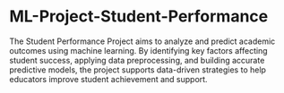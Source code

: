 # ML-Project-Student-Performance
The Student Performance Project aims to analyze and predict academic outcomes using machine learning. By identifying key factors affecting student success, applying data preprocessing, and building accurate predictive models, the project supports data-driven strategies to help educators improve student achievement and support.
